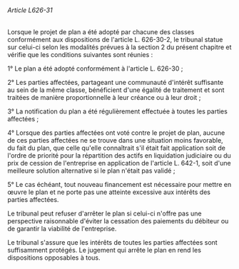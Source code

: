 ###### Article L626-31

Lorsque le projet de plan a été adopté par chacune des classes conformément aux dispositions de l'article L. 626-30-2, le tribunal statue sur celui-ci selon les modalités prévues à la section 2 du présent chapitre et vérifie que les conditions suivantes sont réunies :

1° Le plan a été adopté conformément à l'article L. 626-30 ;

2° Les parties affectées, partageant une communauté d'intérêt suffisante au sein de la même classe, bénéficient d'une égalité de traitement et sont traitées de manière proportionnelle à leur créance ou à leur droit ;

3° La notification du plan a été régulièrement effectuée à toutes les parties affectées ;

4° Lorsque des parties affectées ont voté contre le projet de plan, aucune de ces parties affectées ne se trouve dans une situation moins favorable, du fait du plan, que celle qu'elle connaîtrait s'il était fait application soit de l'ordre de priorité pour la répartition des actifs en liquidation judiciaire ou du prix de cession de l'entreprise en application de l'article L. 642-1, soit d'une meilleure solution alternative si le plan n'était pas validé ;

5° Le cas échéant, tout nouveau financement est nécessaire pour mettre en œuvre le plan et ne porte pas une atteinte excessive aux intérêts des parties affectées.

Le tribunal peut refuser d'arrêter le plan si celui-ci n'offre pas une perspective raisonnable d'éviter la cessation des paiements du débiteur ou de garantir la viabilité de l'entreprise.

Le tribunal s'assure que les intérêts de toutes les parties affectées sont suffisamment protégés. Le jugement qui arrête le plan en rend les dispositions opposables à tous.


